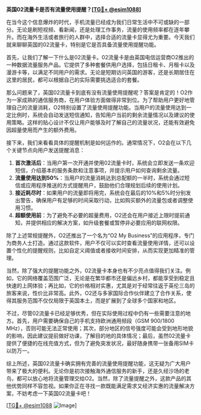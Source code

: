 **英国02流量卡是否有流量使用提醒？[[TG💪+ @esim1088](https://t.me/s/esim1088)]**

在当今这个信息爆炸的时代，手机流量已经成为我们日常生活中不可或缺的一部分。无论是刷短视频、看新闻，还是处理工作事务，流量的使用频率都在逐年攀升。而在海外生活或者旅行的人群中，选择合适的流量卡显得尤为重要。今天我们就来聊聊英国的02流量卡，特别是它是否具备流量使用提醒功能。

首先，让我们了解一下什么是02流量卡。02流量卡是由英国电信运营商O2推出的一种数据流量服务产品。它提供了多种套餐供用户选择，包括日租卡、月租卡以及漫游卡等，以满足不同用户的需求。无论是短期访问英国的游客，还是长期居住在这里的居民，都可以根据自己的实际需要挑选适合的套餐。

那么问题来了，英国02流量卡到底有没有流量使用提醒呢？答案是肯定的！O2作为一家成熟的通信服务商，在用户体验方面做得非常到位。为了帮助用户更好地管理自己的流量消耗，O2特别设置了流量使用提醒功能。当用户的流量使用达到一定比例时，系统会自动发送短信通知，告知用户当前的剩余流量情况以及建议的使用策略。这样的贴心设计不仅让用户能够及时了解自己的流量状况，还能有效避免因超量使用而产生的额外费用。

接下来，我们来看看具体的提醒机制是如何运作的。通常情况下，O2会在以下几个关键节点向用户发送提醒消息：

1. **首次激活后**：当用户第一次开通并使用02流量卡时，系统会立即发送一条欢迎短信，介绍基本的服务条款和注意事项，并提示用户如何查询剩余流量。
2. **流量使用达到50%**：当用户的流量消耗达到总配额的一半时，系统会通过短信或应用程序推送的方式提醒用户，鼓励他们合理规划后续的使用计划。
3. **接近耗尽时**：如果用户的流量即将用完，系统会在最后的10%和5%时分别发出警告，确保用户有足够的时间采取行动，比如购买额外的流量包或者调整使用习惯。
4. **超额使用前**：为了避免不必要的超量费用，O2还会在用户接近上限时提前通知，并提供相应的解决方案，如升级套餐或暂停非必要应用的联网权限。

除了上述常规提醒外，O2还推出了一个名为“O2 My Business”的应用程序，专门为商务人士打造。通过这款软件，用户不仅可以实时查看流量使用详情，还可以设置个性化的提醒规则，比如自定义阈值或者接收时间安排，从而实现更加精准的管理。

当然，除了强大的提醒功能之外，02流量卡本身也有不少亮点值得我们关注。例如，它的网络覆盖范围广泛，无论是在繁华都市还是偏远乡村，都能享受到稳定且快速的上网体验；再比如，它的价格相对实惠，尤其是对于经常往返于英伦三岛的旅客来说，性价比非常高。此外，O2还与多家国际合作伙伴建立了合作关系，使得其服务范围不仅仅局限于英国本土，而是扩展到了全球多个国家和地区。

不过，尽管02流量卡已经足够优秀，但在实际使用过程中仍有一些需要注意的地方。首先，用户需要确保自己的手机支持欧洲通用频段（GSM 900/1800 MHz），否则可能无法正常使用；其次，部分地区的信号强度可能会受到地形地貌的影响，因此建议提前做好功课，了解目的地的具体情况；最后，虽然02流量卡提供了便捷的在线充值方式，但为了避免突发状况，最好随身携带一张备用SIM卡以防万一。

综上所述，英国02流量卡确实拥有完善的流量使用提醒功能，这无疑为广大用户带来了极大的便利。无论你是初次接触海外通信服务的新手，还是久经沙场的老鸟，都可以放心地将流量管理交给O2。当然，除了流量提醒之外，这款产品的其他优势同样不容忽视。如果你正在寻找一款既能满足需求又经济实惠的流量解决方案，不妨考虑一下英国02流量卡吧！

[[TG💪+ @esim1088](https://t.me/s/esim1088) ![Image](https://i.postimg.cc/4NQfJmqS/Snipaste-2025-05-13-00-14-12.png)]